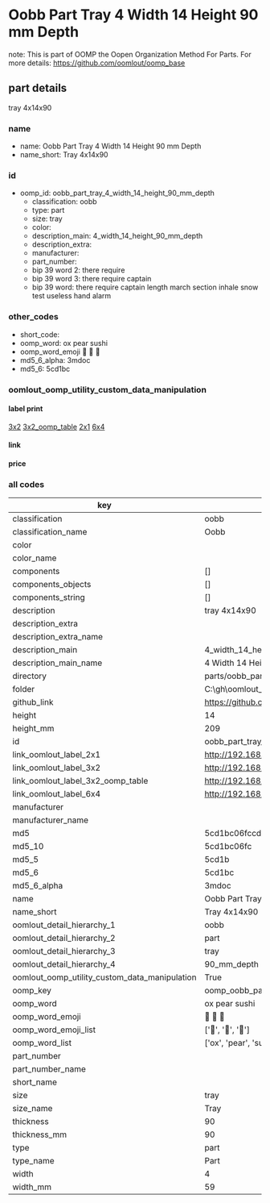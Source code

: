 # Oobb Part Tray 4 Width 14 Height 90 mm Depth  

note: This is part of OOMP the Oopen Organization Method For Parts. For more details: https://github.com/oomlout/oomp_base

##  part details
  



tray 4x14x90



### name
* name: Oobb Part Tray 4 Width 14 Height 90 mm Depth
* name_short: Tray 4x14x90 
### id
* oomp_id: oobb_part_tray_4_width_14_height_90_mm_depth
  * classification: oobb
  * type: part
  * size: tray
  * color: 
  * description_main: 4_width_14_height_90_mm_depth
  * description_extra: 
  * manufacturer: 
  * part_number: 
  * bip 39 word 2: there require
  * bip 39 word 3: there require captain
  * bip 39 word: there require captain length march section inhale snow test useless hand alarm

### other_codes
* short_code: 
* oomp_word: ox pear sushi
* oomp_word_emoji :ox: :pear: :sushi:
* md5_6_alpha: 3mdoc
* md5_6: 5cd1bc






### oomlout_oomp_utility_custom_data_manipulation
#### label print
[3x2](http://192.168.1.245:1112/?label=oomp%203mdoc)
[3x2_oomp_table](http://192.168.1.108:1112/?label=oomp%203mdoc)
[2x1](http://192.168.1.242:1112/?label=oomp%203mdoc)
[6x4](http://192.168.1.55:1112/?label=oomp%203mdoc)    

#### link

                              

#### price







### all codes 
| key | value |  
| --- | --- |  
| classification | oobb |  
| classification_name | Oobb |  
| color |  |  
| color_name |  |  
| components | [] |  
| components_objects | [] |  
| components_string | [] |  
| description | tray 4x14x90 |  
| description_extra |  |  
| description_extra_name |  |  
| description_main | 4_width_14_height_90_mm_depth |  
| description_main_name | 4 Width 14 Height 90 mm Depth |  
| directory | parts/oobb_part_tray_4_width_14_height_90_mm_depth |  
| folder | C:\gh\oomlout_oobb_version_4_generated_parts\parts\oobb_part_tray_4_width_14_height_90_mm_depth |  
| github_link | https://github.com/oomlout/oomlout_oomp_part_src/tree/main/parts/oobb_part_tray_4_width_14_height_90_mm_depth |  
| height | 14 |  
| height_mm | 209 |  
| id | oobb_part_tray_4_width_14_height_90_mm_depth |  
| link_oomlout_label_2x1 | http://192.168.1.242:1112/?label=oomp%203mdoc |  
| link_oomlout_label_3x2 | http://192.168.1.245:1112/?label=oomp%203mdoc |  
| link_oomlout_label_3x2_oomp_table | http://192.168.1.108:1112/?label=oomp%203mdoc |  
| link_oomlout_label_6x4 | http://192.168.1.55:1112/?label=oomp%203mdoc |  
| manufacturer |  |  
| manufacturer_name |  |  
| md5 | 5cd1bc06fccd8e770ac3e800446dc703 |  
| md5_10 | 5cd1bc06fc |  
| md5_5 | 5cd1b |  
| md5_6 | 5cd1bc |  
| md5_6_alpha | 3mdoc |  
| name | Oobb Part Tray 4 Width 14 Height 90 mm Depth |  
| name_short | Tray 4x14x90  |  
| oomlout_detail_hierarchy_1 | oobb |  
| oomlout_detail_hierarchy_2 | part |  
| oomlout_detail_hierarchy_3 | tray |  
| oomlout_detail_hierarchy_4 | 90_mm_depth |  
| oomlout_oomp_utility_custom_data_manipulation | True |  
| oomp_key | oomp_oobb_part_tray_4_width_14_height_90_mm_depth |  
| oomp_word | ox pear sushi |  
| oomp_word_emoji | :ox: :pear: :sushi: |  
| oomp_word_emoji_list | [':ox:', ':pear:', ':sushi:'] |  
| oomp_word_list | ['ox', 'pear', 'sushi'] |  
| part_number |  |  
| part_number_name |  |  
| short_name |  |  
| size | tray |  
| size_name | Tray |  
| thickness | 90 |  
| thickness_mm | 90 |  
| type | part |  
| type_name | Part |  
| width | 4 |  
| width_mm | 59 |  
